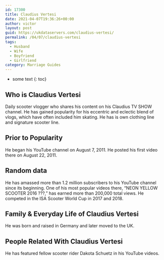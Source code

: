 ```yaml
---
id: 17300
title: Claudius Vertesi
date: 2021-04-07T19:36:26+00:00
author: victor
layout: post
guid: https://ukdataservers.com/claudius-vertesi/
permalink: /04/07/claudius-vertesi
tags:
  - Husband
  - Wife
  - Boyfriend
  - Girlfriend
category: Marriage Guides
---
```


* some text
{: toc}


## Who is Claudius Vertesi



Daily scooter vlogger who shares his content on his Claudius TV SHOW channel. He has gained popularity for his eccentric and eclectic blend of vlogs, which have often included him skating. He has is own clothing line and signature scooter line. 

                
                
                
## Prior to Popularity



He began his YouTube channel on August 7, 2011. He posted his first video there on August 22, 2011.

                
                
                
## Random data



He has amassed more than 1.2 million subscribers to his YouTube channel since its beginning. One of his most popular videos there, &#8220;NEON YELLOW SCOOTER 2016 ???,&#8221; has earned more than 200,000 total views. He competed in the ISA Scooter World Cup in 2017 and 2018. 

                
                
                
## Family & Everyday Life of Claudius Vertesi



He was born and raised in Germany and later moved to the UK. 

                
                
                
## People Related With Claudius Vertesi



He has featured fellow scooter rider Dakota Schuetz in his YouTube videos.

                
              
            
          
          
          